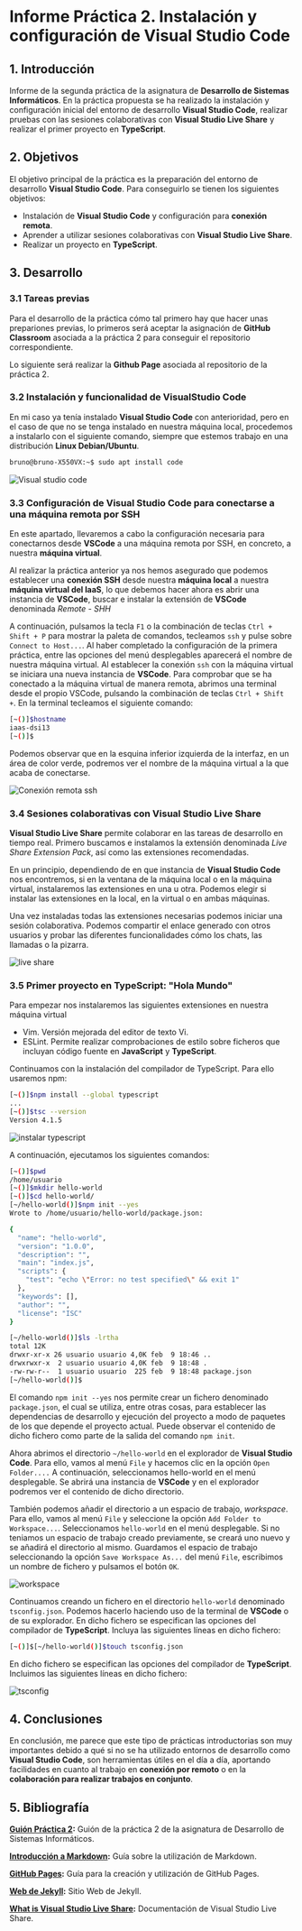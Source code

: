 # Informe Práctica 2. Instalación y configuración de Visual Studio Code
## 1. Introducción

Informe de la segunda práctica de la asignatura de **Desarrollo de Sistemas Informáticos**. En la práctica propuesta se ha realizado la instalación y configuración inicial del entorno de desarrollo **Visual Studio Code**, realizar pruebas con las sesiones colaborativas con **Visual Studio Live Share** y realizar el primer proyecto en **TypeScript**.

## 2. Objetivos

El objetivo principal de la práctica es la preparación del entorno de desarrollo **Visual Studio Code**. Para conseguirlo se tienen los siguientes objetivos:

* Instalación de **Visual Studio Code** y configuración para **conexión remota**.
* Aprender a utilizar sesiones colaborativas con **Visual Studio Live Share**.
* Realizar un proyecto en **TypeScript**.

## 3. Desarrollo

### 3.1 Tareas previas

Para el desarrollo de la práctica cómo tal primero hay que hacer unas prepariones previas, lo primeros será aceptar la asignación de **GitHub Classroom** asociada a la práctica 2 para conseguir el repositorio correspondiente.

Lo siguiente será realizar la **Github Page** asociada al repositorio de la práctica 2.

### 3.2 Instalación y funcionalidad de VisualStudio Code

En mi caso ya tenía instalado **Visual Studio Code** con anterioridad, pero en el caso de que no se tenga instalado en nuestra máquina local, procedemos a instalarlo con el siguiente comando, siempre que estemos trabajo en una distribución **Linux Debian/Ubuntu**.

```bash
bruno@bruno-X550VX:~$ sudo apt install code
```

![Visual studio code](img/1.%20VIsual%20studio%20code.png)


### 3.3 Configuración de Visual Studio Code para conectarse a una máquina remota por SSH

En este apartado, llevaremos a cabo la configuración necesaria para conectarnos desde **VSCode** a una máquina remota por SSH, en concreto, a nuestra **máquina virtual**.

Al realizar la práctica anterior ya nos hemos asegurado que podemos establecer una **conexión SSH** desde nuestra **máquina local** a nuestra **máquina virtual del IaaS**, lo que debemos hacer ahora es abrir una instancia de **VSCode**, buscar e instalar la extensión de **VSCode** denominada *Remote - SHH*

A continuación, pulsamos la tecla ``F1`` o la combinación de teclas ``Ctrl + Shift + P`` para mostrar la paleta de comandos, tecleamos ``ssh`` y pulse sobre ``Connect to Host...``. Al haber completado la configuración de la primera práctica, entre las opciones del menú desplegables aparecerá el nombre de nuestra máquina virtual. Al establecer la conexión ``ssh`` con la máquina virtual se iniciara una nueva instancia de **VSCode**. Para comprobar que se ha conectado a la máquina virtual de manera remota, abrimos una terminal desde el propio VSCode, pulsando la combinación de teclas ``Ctrl + Shift +``. En la terminal tecleamos el siguiente comando:

```bash
[~()]$hostname
iaas-dsi13
[~()]$
```

Podemos observar que en la esquina inferior izquierda de la interfaz, en un área de color verde, podremos ver el nombre de la máquina virtual a la que acaba de conectarse.

![Conexión remota ssh](img/2.%20Conexi%C3%B3n%20remota%20ssh.png)

### 3.4 Sesiones colaborativas con Visual Studio Live Share

**Visual Studio Live Share** permite colaborar en las tareas de desarrollo en tiempo real. Primero buscamos e instalamos la extensión denominada *Live Share Extension Pack*, así como las extensiones recomendadas.

En un principio, dependiendo de en que instancia de **Visual Studio Code** nos encontremos, si en la ventana de la máquina local o en la máquina virtual, instalaremos las extensiones en una u otra. Podemos elegir si instalar las extensiones en la local, en la virtual o en ambas máquinas.

Una vez instaladas todas las extensiones necesarias podemos iniciar una sesión colaborativa. Podemos compartir el enlace generado con otros usuarios y probar las diferentes funcionalidades cómo los chats, las llamadas o la pizarra.


![live share](img/3%20live%20share.png)


### 3.5 Primer proyecto en TypeScript: "Hola Mundo"

Para empezar nos instalaremos las siguientes extensiones en nuestra máquina virtual

* Vim. Versión mejorada del editor de texto Vi.
* ESLint. Permite realizar comprobaciones de estilo sobre ficheros que incluyan código fuente en **JavaScript** y **TypeScript**.

Continuamos con la instalación del compilador de TypeScript. Para ello usaremos npm:

```bash
[~()]$npm install --global typescript
...
[~()]$tsc --version
Version 4.1.5
```

![instalar typescript](img/4.%20instalar%20typescript.png)

A continuación, ejecutamos los siguientes comandos:

```bash
[~()]$pwd
/home/usuario
[~()]$mkdir hello-world
[~()]$cd hello-world/
[~/hello-world()]$npm init --yes
Wrote to /home/usuario/hello-world/package.json:

{
  "name": "hello-world",
  "version": "1.0.0",
  "description": "",
  "main": "index.js",
  "scripts": {
    "test": "echo \"Error: no test specified\" && exit 1"
  },
  "keywords": [],
  "author": "",
  "license": "ISC"
}

[~/hello-world()]$ls -lrtha
total 12K
drwxr-xr-x 26 usuario usuario 4,0K feb  9 18:46 ..
drwxrwxr-x  2 usuario usuario 4,0K feb  9 18:48 .
-rw-rw-r--  1 usuario usuario  225 feb  9 18:48 package.json
[~/hello-world()]$
```

El comando ``npm init --yes`` nos permite crear un fichero denominado ``package.json``, el cual se utiliza, entre otras cosas, para establecer las dependencias de desarrollo y ejecución del proyecto a modo de paquetes de los que depende el proyecto actual. Puede observar el contenido de dicho fichero como parte de la salida del comando ``npm init``.

Ahora abrimos el directorio ``~/hello-world`` en el explorador de **Visual Studio Code**. Para ello, vamos al menú ``File`` y hacemos clic en la opción ``Open Folder....`` A continuación, seleccionamos hello-world en el menú desplegable. Se abrirá una instancia de **VSCode** y en el explorador podremos ver el contenido de dicho directorio.

También podemos añadir el directorio a un espacio de trabajo, *workspace*. Para ello, vamos al menú ``File`` y seleccione la opción ``Add Folder to Workspace...``. Seleccionamos ``hello-world`` en el menú desplegable. Si no teniamos un espacio de trabajo creado previamente, se creará uno nuevo y se añadirá el directorio al mismo. Guardamos el espacio de trabajo seleccionando la opción ``Save Workspace As...`` del menú ``File``, escribimos un nombre de fichero y pulsamos el botón ``OK``.

![workspace](img/5.%20workspace.png)

Continuamos creando un fichero en el directorio ``hello-world`` denominado ``tsconfig.json``. Podemos hacerlo haciendo uso de la terminal de **VSCode** o de su explorador. En dicho fichero se especifican las opciones del compilador de **TypeScript**. Incluya las siguientes líneas en dicho fichero:

```bash
[~()]$[~/hello-world()]$touch tsconfig.json
```

En dicho fichero se especifican las opciones del compilador de **TypeScript**. Incluimos las siguientes líneas en dicho fichero:


![tsconfig](img/6.%20tsconfig.png)



## 4. Conclusiones

En conclusión, me parece que este tipo de prácticas introductorias son muy importantes debido a qué si no se ha utilizado entornos de desarrollo como **Visual Studio Code**, son herramientas útiles en el día a día, aportando facilidades en cuanto al trabajo en **conexión por remoto** o en la **colaboración para realizar trabajos en conjunto**.

## 5. Bibliografía

**[Guión Práctica 2](https://ull-esit-inf-dsi-2021.github.io/prct02-vscode/):** Guión de la práctica 2 de la asignatura de Desarrollo de Sistemas Informáticos.

**[Introducción a Markdown](https://guides.github.com/features/mastering-markdown/):** Guía sobre la utilización de Markdown.

**[GitHub Pages](https://docs.github.com/en/github/working-with-github-pages):** Guía para la creación y utilización de GitHub Pages.

**[Web de Jekyll](https://jekyllrb.com):** Sitio Web de Jekyll.

**[What is Visual Studio Live Share](https://docs.microsoft.com/en-us/visualstudio/liveshare/):** Documentación de Visual Studio Live Share.

